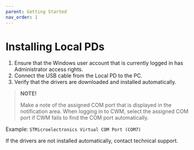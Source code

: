 ```yaml
---
parent: Getting Started
nav_order: 1
---
```

# Installing Local PDs

1. Ensure that the Windows user account that is currently logged in has Administrator access rights. 
2. Connect the USB cable from the Local PD to the PC. 
3. Verify that the drivers are downloaded and installed automatically. 

>**NOTE!**
>
>Make a note of the assigned COM port that is displayed in the notification area. When logging in to CWM, select the assigned COM port if CWM fails to find the COM port automatically.

Example: `STMicroelectronics Virtual COM Port (COM7)`
 
If the drivers are not installed automatically, contact technical support. 
